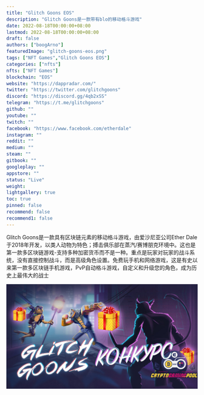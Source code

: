 ```yaml
---
title: "Glitch Goons EOS"
description: "Glitch Goons是一款带有blo的移动格斗游戏"
date: 2022-08-18T00:00:00+08:00
lastmod: 2022-08-18T00:00:00+08:00
draft: false
authors: ["boogArno"]
featuredImage: "glitch-goons-eos.png"
tags: ["NFT Games","Glitch Goons EOS"]
categories: ["nfts"]
nfts: ["NFT Games"]
blockchain: "EOS"
website: "https://dappradar.com/"
twitter: "https://twitter.com/glitchgoons"
discord: "https://discord.gg/4qb2xSS"
telegram: "https://t.me/glitchgoons"
github: ""
youtube: ""
twitch: ""
facebook: "https://www.facebook.com/etherdale"
instagram: ""
reddit: ""
medium: ""
steam: ""
gitbook: ""
googleplay: ""
appstore: ""
status: "Live"
weight: 
lightgallery: true
toc: true
pinned: false
recommend: false
recommend1: false
---
```

Glitch Goons是一款具有区块链元素的移动格斗游戏，由爱沙尼亚公司Ether Dale于2018年开发，以类人动物为特色；搏击俱乐部在蒸汽/赛博朋克环境中。这也是第一款多区块链游戏-支持多种加密货币而不是一种。重点是玩家对玩家的战斗系统，没有直接控制战斗，而是高级角色设置。免费玩手机和网络游戏，这是有史以来第一款多区块链手机游戏，PvP自动格斗游戏，自定义和升级您的角色，成为历史上最伟大的战士

![glitchgoon-1155x630-2-1024x559](glitchgoon-1155x630-2-1024x559.jpg)
